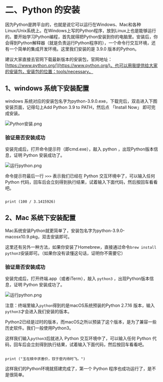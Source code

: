 # 二、Python 的安装 #

因为Python是跨平台的，也就是说它可以运行在Windows、Mac和各种Linux/Unix系统上。在Windows上写的Python程序，放到Linux上也是能够运行的。要开始学习Python编程，首先就得把Python安装到你的电脑里。安装后，你会得到Python解释器（就是负责运行Python程序的），一个命令行交互环境，还有一个简单的集成开发环境。这里我们安装的是 3.9.0 版本的Python。

建议大家直接去官网下载最新版本的安装包，官网地址：[https://www.python.org/](https://www.python.org/)。也可以用我提供给大家的安装包，安装包的位置：tools/necessary。

## 1、windows 系统下安装配置 ##

windows 系统对应的安装包名字为python-3.9.0.exe，下载完后，双击进入下图安装页面，记得勾上Add Python 3.9 to PATH，然后点 「Install Now」 即可完成安装。

![Python安装.png](http://upload-images.jianshu.io/upload_images/2136918-2bf6591f0a12e80b.png?imageMogr2/auto-orient/strip%7CimageView2/2/w/1240)

### 验证是否安装成功

安装完成后，打开命令提示符（即cmd.exe），敲入 python ，出现Python版本信息，证明 Python 安装成功了。

![运行python.png](http://upload-images.jianshu.io/upload_images/2136918-817c22f802e8cfce.png?imageMogr2/auto-orient/strip%7CimageView2/2/w/1240)

命令提示符最后一行 `>>>` 表示我们已经在 Python 交互环境中了，可以输入任何 Python 代码，回车后会立刻得到执行结果，试着输入下面代码，然后按回车看看吧。

```

print (100 / 3.1415926)

```




## 2、Mac 系统下安装配置 ##

Mac系统安装Python就更简单了，安装包名字为python-3.9.0-macosx10.9.pkg，双击安装即可。

这里还有另外一种方法，如果你安装了Homebrew，直接通过命令`brew install python3`安装即可。（如果你没有读懂这句话，证明你不需要它）

### 验证是否安装成功

安装完成后，打开终端.app（或者iTerm），敲入 `python3` ，出现Python版本信息，证明 Python 安装成功了。

![运行python.png](http://ww1.sinaimg.cn/large/007uCb0fgy1gkb7b3m7r9j31js0k2gpt.jpg)

注意：终端里输入`python`得到的是macOS系统预装的Python 2.7.16 版本，输入`python3`才会进入我们安装的版本。

Python2已经是过时的版本，而macOS之所以预装了这个版本，是为了兼容一些历史软件。我们一般使用Python3。



这样我们输入`python3`后就进入 Python 交互环境中了，可以输入任何 Python 代码，回车后会立刻得到执行结果，试着输入下面代码，然后按回车看看吧。

```

print ("玉在椟中求善价，钗于奁内待时飞。")

```



这样我们的Python环境就搭建完成了，第一个 Python 程序也成功运行了，是不是很简单。


